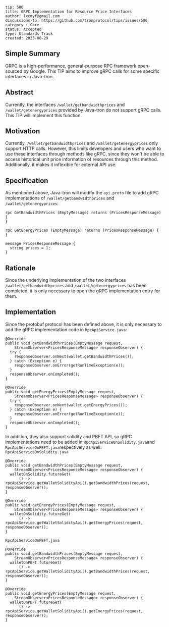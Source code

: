 ```
tip: 586
title: GRPC Implementation for Resource Price Interfaces
author: lxcmyf@gmail.com
discussions-to: https://github.com/tronprotocol/tips/issues/586
category : Core
status: Accepted
type: Standards Track 
created: 2023-08-29
```
## Simple Summary
GRPC is a high-performance, general-purpose RPC framework open-sourced by Google. This TIP aims to improve gRPC calls for some specific interfaces in Java-tron.
## Abstract
Currently, the interfaces `/wallet/getbandwidthprices` and `/wallet/getenergyprices` provided by Java-tron do not support gRPC calls. This TIP will implement this function.
## Motivation
Currently, `/wallet/getbandwidthprices` and `/wallet/getenergyprices` only support HTTP calls. However, this limits developers and users who want to use these interfaces through methods like gRPC, since they won't be able to access historical unit price information of resources through this method. Additionally, it makes it inflexible for external API use.
## Specification
As mentioned above, Java-tron will modify the `api.proto` file to add gRPC implementations of `/wallet/getbandwidthprices` and `/wallet/getenergyprices`:
```
rpc GetBandwidthPrices (EmptyMessage) returns (PricesResponseMessage) {
}

rpc GetEnergyPrices (EmptyMessage) returns (PricesResponseMessage) {
}

message PricesResponseMessage {
  string prices = 1;
}
```
## Rationale
Since the underlying implementation of the two interfaces `/wallet/getbandwidthprices` and `/wallet/getenergyprices` has been completed, it is only necessary to open the gRPC implementation entry for them.
## Implementation
Since the protobuf protocol has been defined above, it is only necessary to add the gRPC implementation code in `RpcApiService.java`:
```
@Override
public void getBandwidthPrices(EmptyMessage request,
    StreamObserver<PricesResponseMessage> responseObserver) {
  try {
    responseObserver.onNext(wallet.getBandwidthPrices());
  } catch (Exception e) {
    responseObserver.onError(getRunTimeException(e));
  }
  responseObserver.onCompleted();
}

@Override
public void getEnergyPrices(EmptyMessage request,
    StreamObserver<PricesResponseMessage> responseObserver) {
  try {
    responseObserver.onNext(wallet.getEnergyPrices());
  } catch (Exception e) {
    responseObserver.onError(getRunTimeException(e));
  }
  responseObserver.onCompleted();
}
```
In addition, they also support solidity and PBFT API, so gRPC implementations need to be added in `RpcApiServiceOnSolidity.java`and `RpcApiServiceOnPBFT.java`respectively as well:
`RpcApiServiceOnSolidity.java
`
```
@Override
public void getBandwidthPrices(EmptyMessage request,
    StreamObserver<PricesResponseMessage> responseObserver) {
  walletOnSolidity.futureGet(
      () -> rpcApiService.getWalletSolidityApi().getBandwidthPrices(request, responseObserver));
}

@Override
public void getEnergyPrices(EmptyMessage request,
    StreamObserver<PricesResponseMessage> responseObserver) {
  walletOnSolidity.futureGet(
      () -> rpcApiService.getWalletSolidityApi().getEnergyPrices(request, responseObserver));
}
```
`RpcApiServiceOnPBFT.java`
```
@Override
public void getBandwidthPrices(EmptyMessage request,
    StreamObserver<PricesResponseMessage> responseObserver) {
  walletOnPBFT.futureGet(
      () -> rpcApiService.getWalletSolidityApi().getBandwidthPrices(request, responseObserver));
}

@Override
public void getEnergyPrices(EmptyMessage request,
    StreamObserver<PricesResponseMessage> responseObserver) {
  walletOnPBFT.futureGet(
      () -> rpcApiService.getWalletSolidityApi().getEnergyPrices(request, responseObserver));
}
```